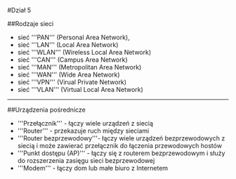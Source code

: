 #Dział 5

##Rodzaje sieci

- sieć '''PAN''' (Personal Area Network),
- sieć '''LAN''' (Local Area Network)
- sieć '''WLAN''' (Wireless Local Area Network)
- sieć '''CAN''' (Campus Area Network)
- sieć '''MAN''' (Metropolitan Area Network)
- sieć '''WAN''' (Wide Area Network)
- sieć '''VPN''' (Virual Private Network)
- sieć '''VLAN''' (Virtual Local Area Network)
___
##Urządzenia pośrednicze

- '''Przełącznik''' - łączy wiele urządzeń z siecią
- '''Router''' - przekazuje ruch między sieciami
- '''Router bezprzewodowy'''- łączy wiele urządzeń bezprzewodowych z siecią i może zawierać przełącznik do łączenia przewodowych hostów
- '''Punkt dostępu (AP)''' - łączy się z routerem bezprzewodowym i służy do rozszerzenia zasięgu sieci bezprzewodowej
- '''Modem''' - łączy dom lub małe biuro z Internetem
